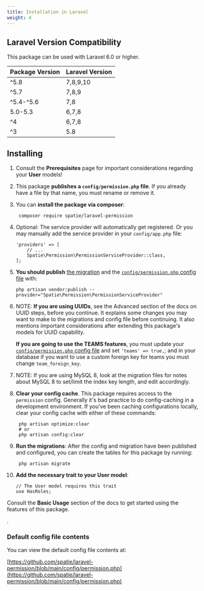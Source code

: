 ```yaml
---
title: Installation in Laravel
weight: 4
---
```


## Laravel Version Compatibility

This package can be used with Laravel 6.0 or higher.

Package Version | Laravel Version
----------------|-----------
   ^5.8         |  7,8,9,10
   ^5.7         |  7,8,9
   ^5.4-^5.6    |  7,8
   5.0-5.3      |  6,7,8
   ^4           |  6,7,8
   ^3           |  5.8
   

## Installing

1. Consult the **Prerequisites** page for important considerations regarding your **User** models!

2. This package **publishes a `config/permission.php` file**. If you already have a file by that name, you must rename or remove it.

3. You can **install the package via composer**:

        composer require spatie/laravel-permission

4. Optional: The service provider will automatically get registered. Or you may manually add the service provider in your `config/app.php` file:

    ```
    'providers' => [
        // ...
        Spatie\Permission\PermissionServiceProvider::class,
    ];
    ```

5. **You should publish** [the migration](https://github.com/spatie/laravel-permission/blob/main/database/migrations/create_permission_tables.php.stub) and the [`config/permission.php` config file](https://github.com/spatie/laravel-permission/blob/main/config/permission.php) with:

    ```
    php artisan vendor:publish --provider="Spatie\Permission\PermissionServiceProvider"
    ```

6. NOTE: **If you are using UUIDs**, see the Advanced section of the docs on UUID steps, before you continue. It explains some changes you may want to make to the migrations and config file before continuing. It also mentions important considerations after extending this package's models for UUID capability.

    **If you are going to use the TEAMS features**, you must update your [`config/permission.php` config file](https://github.com/spatie/laravel-permission/blob/main/config/permission.php) and set `'teams' => true,`; and in your database if you want to use a custom foreign key for teams you must change `team_foreign_key`.

7. NOTE: If you are using MySQL 8, look at the migration files for notes about MySQL 8 to set/limit the index key length, and edit accordingly.

8. **Clear your config cache**. This package requires access to the `permission` config. Generally it's bad practice to do config-caching in a development environment. If you've been caching configurations locally, clear your config cache with either of these commands:

        php artisan optimize:clear
        # or
        php artisan config:clear

9. **Run the migrations**: After the config and migration have been published and configured, you can create the tables for this package by running:

        php artisan migrate

10. **Add the necessary trait to your User model**: 

        // The User model requires this trait
        use HasRoles;

   Consult the **Basic Usage** section of the docs to get started using the features of this package.

.


### Default config file contents

You can view the default config file contents at:

[https://github.com/spatie/laravel-permission/blob/main/config/permission.php](https://github.com/spatie/laravel-permission/blob/main/config/permission.php)
